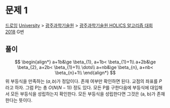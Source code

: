 # 문제 1
[드로잉](https://www.acmicpc.net/problem/16144)
[University](https://www.acmicpc.net/category/5) > [광주과학기술원](https://www.acmicpc.net/category/434) > [광주과학기술원 HOLICS 알고리즘 대회 2018](https://www.acmicpc.net/category/detail/1916) G번

## 풀이
$$
\begin{align*}
a+1b&\ge \beta_{1}, a+1b< \beta_{1}+1\\
a+2b&\ge \beta_{2}, a+2b< \beta_{1}+1\\
\dots\\
a+nb&\ge \beta_{n}, a+nb< \beta_{n}+1\\
\end{align*}
$$
위 부등식을 만족하는 $(a, b)$가 정답이다. 
존재 여부만 확인하면 된다.
교점의 좌표를 $P$라고 하자. 그럼 P는 총 $O(N(N-1))$  정도 있다. 
모든 P를 구한다음에 부등식에 대입해서 모든 부등식을 성립하는지 확인한다. 
모든 부등식을 성립한다면 그것은 (a, b)가 존재한다는 뜻이다. 